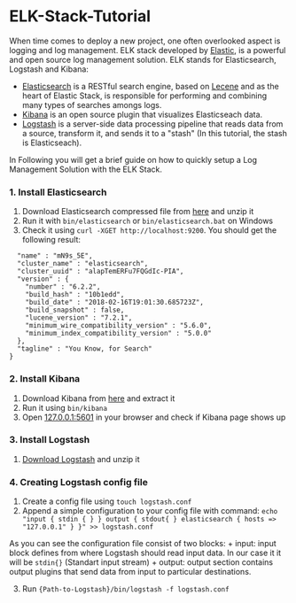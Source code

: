 # ELK-Stack-Tutorial

When time comes to deploy a new project, one often overlooked aspect is logging and log management. ELK stack developed by [Elastic](https://www.elastic.co), is a powerful and open source log management solution. ELK stands for Elasticsearch, Logstash and Kibana:
+ [Elasticsearch](https://www.elastic.co/products/elasticsearch) is a RESTful search engine, based on [Lecene](https://lucene.apache.org/) and as the heart of Elastic Stack, is responsible for performing and combining many types of searches amongs logs. 
+ [Kibana](https://www.elastic.co/products/kibana) is an open source plugin that visualizes Elasticseach data.
+ [Logstash](https://www.elastic.co/products/logstash) is a server-side data processing pipeline that reads data from a source, transform it, and sends it to a "stash" (In this tutorial, the stash is Elasticseach).

In Following you will get a brief guide on how to quickly setup a Log Management Solution with the ELK Stack.

### 1. Install Elasticsearch
 1. Download Elasticsearch compressed file from [here](https://www.elastic.co/downloads/elasticsearch) and unzip it
 2. Run it with ```bin/elasticsearch``` or ```bin/elasticsearch.bat``` on Windows
 3. Check it using ```curl -XGET http://localhost:9200```. You should get the following result:

```{
  "name" : "mN9s_5E",
  "cluster_name" : "elasticsearch",
  "cluster_uuid" : "alapTemERFu7FQGdIc-PIA",
  "version" : {
    "number" : "6.2.2",
    "build_hash" : "10b1edd",
    "build_date" : "2018-02-16T19:01:30.685723Z",
    "build_snapshot" : false,
    "lucene_version" : "7.2.1",
    "minimum_wire_compatibility_version" : "5.6.0",
    "minimum_index_compatibility_version" : "5.0.0"
  },
  "tagline" : "You Know, for Search"
}
```

### 2. Install Kibana
 1. Download Kibana from [here](https://www.elastic.co/downloads/kibana) and extract it
 2. Run it using ```bin/kibana```
 3. Open [127.0.0.1:5601](http://127.0.0.1:5601) in your browser and check if Kibana page shows up
 
### 3. Install Logstash
 1. [Download Logstash](https://www.elastic.co/downloads/logstash) and unzip it
 
 
### 4. Creating Logstash config file 
 1. Create a config file using ```touch logstash.conf```
 2. Append a simple configuration to your config file with command:
 ```echo "input { stdin { } } output { stdout{ } elasticsearch { hosts => "127.0.0.1" } }" >> logstash.conf```
 
 As you can see the configuration file consist of two blocks:
     + input: input block defines from where Logstash should read input data. In our case it it will be ```stdin{}``` (Standart input stream)
     + output: output section contains output plugins that send data from input to particular destinations.
 
 3. Run ```{Path-to-Logstash}/bin/logstash -f logstash.conf```
